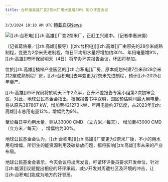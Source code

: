 ```yaml
---
title: 台积电高雄厂变2奈米厂用水量增30％ 明办环差会议
---
```

`3/3/2024 10:10 AM UTC` [轉載自GNews](https://gnews.org/articles/2361101)

![](https://img.ltn.com.tw/Upload/business/page/800/2024/03/03/4596078_1_1.jpg "")[[zh:台积电]][[zh:高雄]]厂变2奈米厂，正赶工兴建中。（记者李惠洲摄）

〔记者葛佑豪／[[zh:高雄]]报导〕[[zh:台积电]][[zh:高雄]]厂由原先的28奈米成熟制程，变更为2奈米先进制程，每日平均用水量将增加约30%、年用电量增9%，[[zh:高雄]]市环保局明天（4日）将举办环差报告会议，环团将参加。

位於[[zh:高雄]]楠梓产业园区的[[zh:台积电]]厂房，原本规划兴建7奈米和28奈米共2座成熟制程厂房，[[zh:台积电]]去年变更为2奈米先进制程，预计[[zh:2025]]年量产。

[[zh:高雄]]市环保局将於明天下午2点半，召开环差报告专案小组第2次初审会议，对此，地球公民基金会指出，根据报告书中叙明，园区预估瞬间最大用电量，将从原先387867 kW，增加至421273 kW，年用电量约37亿度，占2023年[[zh:高雄]]市总用电量12%，增幅约为9%。

至於每日平均用水量，则从33000 CMD （立方米／每天）， 增加至43000 CMD （立方米／每天） ，增幅约为30%。

地球公民基金会认为，[[zh:台积电]][[zh:高雄]]厂变更为2奈米厂後，不小的用水用电增幅，所衍生的能资源利用及碳排放问题，都将影响[[zh:高雄]]市未来的产业布局。

地球公民基金会表示，今天会议将出席发言，吁请环评委员要求开发单位，针对[[zh:能源]]议题提出相应的环评承诺，减少开发对周遭社区及环境的冲击，让[[zh:台积电]]能成为地方的好邻居。
